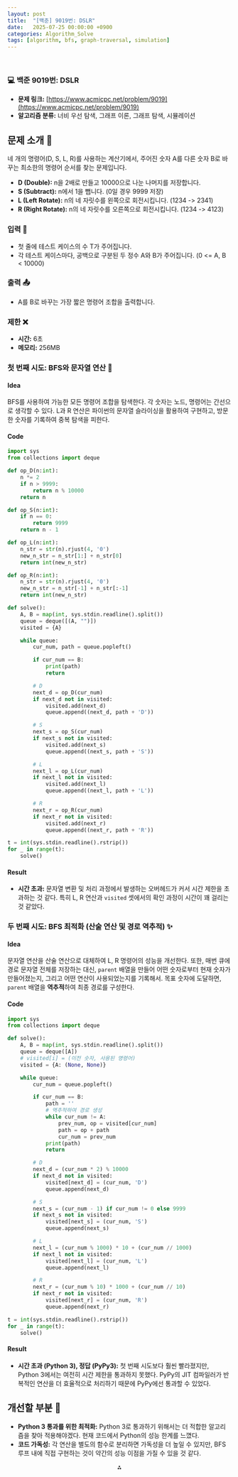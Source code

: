 ```yaml
---
layout: post
title:  "[백준] 9019번: DSLR"
date:   2025-07-25 00:00:00 +0900
categories: Algorithm_Solve
tags: [algorithm, bfs, graph-traversal, simulation]
---
```


<br>

### 💻 백준 9019번: DSLR

- **문제 링크:** [https://www.acmicpc.net/problem/9019](https://www.acmicpc.net/problem/9019)
- **알고리즘 분류:** 너비 우선 탐색, 그래프 이론, 그래프 탐색, 시뮬레이션


## 문제 소개 🧐

네 개의 명령어(D, S, L, R)를 사용하는 계산기에서, 주어진 숫자 A를 다른 숫자 B로 바꾸는 최소한의 명령어 순서를 찾는 문제입니다.

- **D (Double):** n을 2배로 만들고 10000으로 나눈 나머지를 저장합니다.
- **S (Subtract):** n에서 1을 뺍니다. (0일 경우 9999 저장)
- **L (Left Rotate):** n의 네 자릿수를 왼쪽으로 회전시킵니다. (1234 -> 2341)
- **R (Right Rotate):** n의 네 자릿수를 오른쪽으로 회전시킵니다. (1234 -> 4123)


### 입력 📝

- 첫 줄에 테스트 케이스의 수 T가 주어집니다.
- 각 테스트 케이스마다, 공백으로 구분된 두 정수 A와 B가 주어집니다. (0 <= A, B < 10000)


### 출력 📤

- A를 B로 바꾸는 가장 짧은 명령어 조합을 출력합니다.


### 제한 ❌

- **시간:** 6초
- **메모리:** 256MB


### 첫 번째 시도: BFS와 문자열 연산 👊

#### Idea

BFS를 사용하여 가능한 모든 명령어 조합을 탐색한다. 각 숫자는 노드, 명령어는 간선으로 생각할 수 있다. L과 R 연산은 파이썬의 문자열 슬라이싱을 활용하여 구현하고, 방문한 숫자를 기록하여 중복 탐색을 피한다.

#### Code

```python
import sys
from collections import deque

def op_D(n:int):
    n *= 2
    if n > 9999:
        return n % 10000
    return n

def op_S(n:int):
    if n == 0:
        return 9999
    return n - 1

def op_L(n:int):
    n_str = str(n).rjust(4, '0')
    new_n_str = n_str[1:] + n_str[0]
    return int(new_n_str)

def op_R(n:int):
    n_str = str(n).rjust(4, '0')
    new_n_str = n_str[-1] + n_str[:-1]
    return int(new_n_str)

def solve():
    A, B = map(int, sys.stdin.readline().split())
    queue = deque([(A, "")])
    visited = {A}

    while queue:
        cur_num, path = queue.popleft()

        if cur_num == B:
            print(path)
            return

        # D
        next_d = op_D(cur_num)
        if next_d not in visited:
            visited.add(next_d)
            queue.append((next_d, path + 'D'))

        # S
        next_s = op_S(cur_num)
        if next_s not in visited:
            visited.add(next_s)
            queue.append((next_s, path + 'S'))

        # L
        next_l = op_L(cur_num)
        if next_l not in visited:
            visited.add(next_l)
            queue.append((next_l, path + 'L'))

        # R
        next_r = op_R(cur_num)
        if next_r not in visited:
            visited.add(next_r)
            queue.append((next_r, path + 'R'))

t = int(sys.stdin.readline().rstrip())
for _ in range(t):
    solve()
```


#### Result

- **시간 초과:** 문자열 변환 및 처리 과정에서 발생하는 오버헤드가 커서 시간 제한을 초과하는 것 같다. 특히 L, R 연산과 `visited` 셋에서의 확인 과정이 시간이 꽤 걸리는 것 같았다.


### 두 번째 시도: BFS 최적화 (산술 연산 및 경로 역추적) ✨

#### Idea

문자열 연산을 산술 연산으로 대체하여 L, R 명령어의 성능을 개선한다. 또한, 매번 큐에 경로 문자열 전체를 저장하는 대신, `parent` 배열을 만들어 어떤 숫자로부터 현재 숫자가 만들어졌는지, 그리고 어떤 연산이 사용되었는지를 기록해서. 목표 숫자에 도달하면, `parent` 배열을 **역추적**하여 최종 경로를 구성한다.

#### Code

```python
import sys
from collections import deque

def solve():
    A, B = map(int, sys.stdin.readline().split())
    queue = deque([A])
    # visited[i] = (이전 숫자, 사용된 명령어)
    visited = {A: (None, None)} 

    while queue:
        cur_num = queue.popleft()

        if cur_num == B:
            path = ''
            # 역추적하여 경로 생성
            while cur_num != A:
                prev_num, op = visited[cur_num]
                path = op + path
                cur_num = prev_num
            print(path)
            return

        # D
        next_d = (cur_num * 2) % 10000
        if next_d not in visited:
            visited[next_d] = (cur_num, 'D')
            queue.append(next_d)

        # S
        next_s = (cur_num - 1) if cur_num != 0 else 9999
        if next_s not in visited:
            visited[next_s] = (cur_num, 'S')
            queue.append(next_s)

        # L
        next_l = (cur_num % 1000) * 10 + (cur_num // 1000)
        if next_l not in visited:
            visited[next_l] = (cur_num, 'L')
            queue.append(next_l)

        # R
        next_r = (cur_num % 10) * 1000 + (cur_num // 10)
        if next_r not in visited:
            visited[next_r] = (cur_num, 'R')
            queue.append(next_r)

t = int(sys.stdin.readline().rstrip())
for _ in range(t):
    solve()

```


#### Result

- **시간 초과 (Python 3), 정답 (PyPy3):** 첫 번째 시도보다 훨씬 빨라졌지만, Python 3에서는 여전히 시간 제한을 통과하지 못했다. PyPy의 JIT 컴파일러가 반복적인 연산을 더 효율적으로 처리하기 때문에 PyPy에선 통과할 수 있었다.


## 개선할 부분 🤔

- **Python 3 통과를 위한 최적화:** Python 3로 통과하기 위해서는 더 적합한 알고리즘을 찾아 적용해야겠다. 현재 코드에서 Python의 성능 한계를 느꼈다.
- **코드 가독성:** 각 연산을 별도의 함수로 분리하면 가독성을 더 높일 수 있지만, BFS 루프 내에 직접 구현하는 것이 약간의 성능 이점을 가질 수 있을 것 같다.

<div style="text-align: center">⁂</div>
